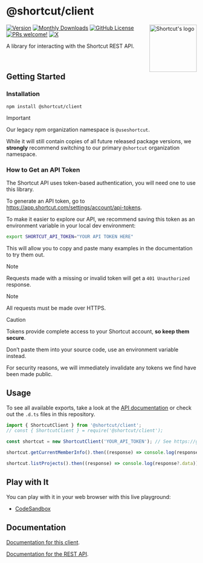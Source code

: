 # @shortcut/client

<img height="125" src="https://github.com/user-attachments/assets/7c3d3b8e-6252-4790-81cd-6640cd46a2d6" alt="Shortcut's logo" align="right">

[![Version](https://badge.fury.io/js/@shortcut%2Fclient.svg)](https://badge.fury.io/js/@shortcut%2Fclient)
[![Monthly Downloads](https://img.shields.io/npm/dm/@shortcut%2Fclient)](https://www.npmjs.org/package/@shortcut%2Fclient)
[![GitHub License](https://img.shields.io/badge/license-MIT-blue.svg)](https://github.com/useshortcut/shortcut-client-js/blob/main/LICENSE)
[![PRs welcome!](https://img.shields.io/badge/PRs-welcome-brightgreen.svg)]()
[![X](https://img.shields.io/twitter/follow/shortcut.svg?label=Follow%20@shortcut)](https://twitter.com/intent/follow?screen_name=shortcut)

A library for interacting with the Shortcut REST API.

<br />

## Getting Started

### Installation

```shell
npm install @shortcut/client
```

> [!IMPORTANT]
> Our legacy npm organization namespace is `@useshortcut`.
> 
> While it will still contain copies of all future released package versions, we **strongly** recommend switching to our primary `@shortcut` organization namespace.

### How to Get an API Token

The Shortcut API uses token-based authentication, you will need one to use this library.

To generate an API token, go to https://app.shortcut.com/settings/account/api-tokens.

To make it easier to explore our API, we recommend saving this token as an environment variable in your local dev environment:

```bash
export SHORTCUT_API_TOKEN="YOUR API TOKEN HERE"
```

This will allow you to copy and paste many examples in the documentation to try them out.

> [!NOTE]
> Requests made with a missing or invalid token will get a `401 Unauthorized` response.

> [!NOTE]
> All requests must be made over HTTPS.

> [!CAUTION]
> Tokens provide complete access to your Shortcut account, **so keep them secure**.
>
> Don’t paste them into your source code, use an environment variable instead.
>
> For security reasons, we will immediately invalidate any tokens we find have been made public.

## Usage

To see all available exports, take a look at the [API documentation](https://useshortcut.github.io/shortcut-client-js/) or check out the `.d.ts` files in this repository.

```javascript
import { ShortcutClient } from '@shortcut/client';
// const { ShortcutClient } = require('@shortcut/client');

const shortcut = new ShortcutClient('YOUR_API_TOKEN'); // See https://github.com/useshortcut/shortcut-client-js#how-to-get-an-api-token

shortcut.getCurrentMemberInfo().then((response) => console.log(response?.data));

shortcut.listProjects().then((response) => console.log(response?.data));
```

## Play with It

You can play with it in your web browser with this live playground:

- [CodeSandbox](https://codesandbox.io/s/useshortcut-client-playground-48kq1)

## Documentation

[Documentation for this client](https://useshortcut.github.io/shortcut-client-js/).

[Documentation for the REST API](https://developer.shortcut.com/api/rest/v3).

